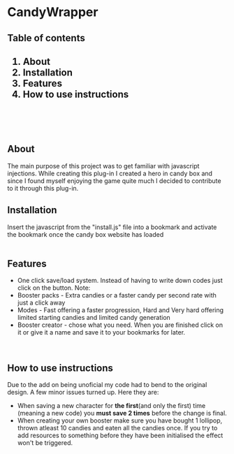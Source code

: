 CandyWrapper
============

<h2>Table of contents<h2>

<ol>
<li>About</li>
<li>Installation </li>
<li>Features</li>
<li>How to use instructions</li>
</ol>
<br/><br/>
<h2>About</h2>
<p>The main purpose of this project was to get familiar with javascript injections. 
While creating this plug-in I created a hero in candy box and since I found myself enjoying the game quite much I decided
to contribute to it through this plug-in.
</p>
<h2>Installation</h2>
<p>Insert the javascript from the "install.js" file into a bookmark and activate the bookmark once the candy box website has loaded<br/>
<br/>
<h2>Features</h2>
<ul>
	<li>One click save/load system. Instead of having to write down codes just click on the button. Note: </li>
	<li>Booster packs - Extra candies or a faster candy per second rate with just a click away</li>
	<li>Modes - Fast offering a faster progression, Hard and Very hard offering limited starting candies and limited candy generation</li>
	<li>Booster creator - chose what you need. When you are finished click on it or give it a name and save it to your bookmarks for later.</li>
</ul>
<br/>
<h2>How to use instructions</h2>
<p>Due to the add on being unoficial my code had to bend to the original design. A few minor issues turned up. Here they are:</p>
<ul>
<li>When saving a new character for <b>the first</b>(and only the first) time (meaning a new code) you <b>must save 2 times</b> before the change is final.</li>
<li>When creating your own booster make sure you have bought 1 lollipop, thrown atleast 10 candies and eaten all the candies once. If you try to add resources to something before they have been initialised the effect won't be triggered.</li>
</ul>
